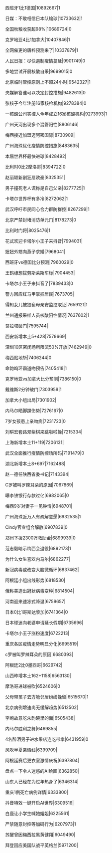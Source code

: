 西班牙1比1德国|10892667|1

日媒：不敢相信日本队输球|10733632|1

全国秋粮收获超98%|10689724|0

克罗地亚4比1加拿大|10407846|1

全网催更的唐梓预测来了|10337879|1

人民日报：尽快遏制疫情蔓延|9901749|0

多地尝试开展核酸自采|9699015|0

北京临时管控原则上不超24小时|9542327|1

央媒解答谁可以决定封控措施|9482613|0

张核子今年注册16家核检机构|9278384|0

一核酸公司实控人今年成立16家核酸机构|9273993|1

广州天河出现多个混管阳性|8806146|

梅西接近加盟迈阿密国际|8730909|

广州海珠优化疫情防控措施|8483635|

本届世界杯最快进球|8428492|

比利时0比2摩洛哥|8394722|0

赵丽颖新剧狂扇欧豪|8325351|

男子撞死老人谎称是自己父亲|8277725|1

卡塔尔世界杯有多冷|8272062|1

武汉呼吁市民同心合力群防群控|8267299|1

北京严禁封堵消防单元门|8178273|0

比利时门将|8025476|1

花式欢迎卡塔尔小王子来抖音|7994031|

妞妞外甥向燕子求婚|7968041|

西班牙vs德国比分预测|7960029|0

王鹤棣想拔劳斯莱斯车标|7904453|

卡塔尔小王子来抖音了|7839433|0

警方回应红马甲掌掴居民|7673705|

得知女儿被猥亵母亲安监控取证|7659121|1

兰州通报采样人员核酸阳性情况|7637602|1

莫拉塔破门|7595744|

西安新增本土5+428|7579669|

深圳10区密闭场所限流50%开放|7462949|0

梅西贴地斩|7406244|0

命韵峋环霸道吻预告|7405418|1

克罗地亚vs加拿大比分预测|7386150|0

戴维斯2分钟破门|7303959|1

加拿大小组出局|7301902|

内马尔晒脚踝伤势|7276167|0

7岁女孩患上亲吻病|7231723|0

刘畊宏套路邓紫棋来跳啦啦操|7215334|

上海新增本土11+119|7206131|

武汉全面推行疫情防控场所码|7191479|0

湖北新增本土8+697|7162488|

赵一德任陕西省委书记|7143394|

C罗被叫罗辣耳朵的原因|7067869|

曝李铁银行存款过亿|6982065|0

梅西9岁对妻子一见钟情|6948701|

广州海珠近万人有疏解意愿|6932535|1

Cindy官宣组合解散|6907839|0

郑州下拨2300万救助金|6899939|0

范志毅暗示梅西会退役|6892173|1

为什么女生喜欢内马尔|6862277|

新冠病毒或改变大脑微循环|6837462|

阿根廷小组出线形势|6818530|

俄称美造出冠状病毒变种|6814504|

河南迎来速冻式降温|6759657|

日本0比1哥斯达黎加|6741364|0

日本球迷向老婆申请延长假期|6735696|

卡塔尔小王子涨粉速度|6722213|

重庆各区疫情走势明显分化|6695519|

c罗被叫罗辣耳朵的原因|6680393|

阿根廷2比0墨西哥|6629742|

山西昨增本土162+1158|6563130|

摩洛哥进球被吹|6524606|0

父母带孩子去方舱邻居纷纷挽留|6515670|1

北京病例增速尚无缓解趋势|6512502|

李峋故意吃朱韵碗里的面|6505438|

内马尔胜利之舞|6469855|

4名醉酒男子进水果店连吃带拿|6431959|0

风吹半夏亲情线|6399709|

阿根廷赛后更衣室激情庆祝|6397804|

盘点一下令人迷惑的AI绘画|6362850|

山东人已经在为过年热身了|6346314|

重庆1例死亡病例详情|6333800|

抖音特效一键开启AI世界|6309516|

白鹿让小学生喊她姐姐|6225561|

严禁随意封控等加码行为|6207973|1

苏醒曾因梅西拉黑黄健翔|6049490|

拜登回应美国队战平英格兰|5971200|

